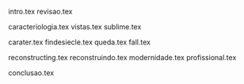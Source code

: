 intro.tex
revisao.tex

caracteriologia.tex
vistas.tex
sublime.tex

carater.tex
findesiecle.tex
queda.tex
fall.tex

reconstructing.tex
reconstruindo.tex
modernidade.tex
profissional.tex

conclusao.tex
